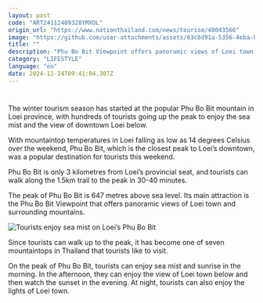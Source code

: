 ```yaml
---
layout: post
code: "ART24112409328YMXOL"
origin_url: "https://www.nationthailand.com/news/tourism/40043566"
image: "https://github.com/user-attachments/assets/63c8d91a-5356-4eba-b4fa-82eedc24c377"
title: ""
description: "Phu Bo Bit Viewpoint offers panoramic views of Loei town and surrounding mountains"
category: "LIFESTYLE"
language: "en"
date: 2024-11-24T09:41:04.307Z
---
```


# 









The winter tourism season has started at the popular Phu Bo Bit mountain in Loei province, with hundreds of tourists going up the peak to enjoy the sea mist and the view of downtown Loei below.

With mountaintop temperatures in Loei falling as low as 14 degrees Celsius over the weekend, Phu Bo Bit, which is the closest peak to Loei’s downtown, was a popular destination for tourists this weekend.

Phu Bo Bit is only 3 kilometres from Loei’s provincial seat, and tourists can walk along the 1.5km trail to the peak in 30-40 minutes.

The peak of Phu Bo Bit is 647 metres above sea level. Its main attraction is the Phu Bo Bit Viewpoint that offers panoramic views of Loei town and surrounding mountains.

  ![Tourists enjoy sea mist on Loei’s Phu Bo Bit](https://github.com/user-attachments/assets/120c7154-cde0-411c-9735-e5b62150bd8f)

Since tourists can walk up to the peak, it has become one of seven mountaintops in Thailand that tourists like to visit.

On the peak of Phu Bo Bit, tourists can enjoy sea mist and sunrise in the morning. In the afternoon, they can enjoy the view of Loei town below and then watch the sunset in the evening. At night, tourists can also enjoy the lights of Loei town.
